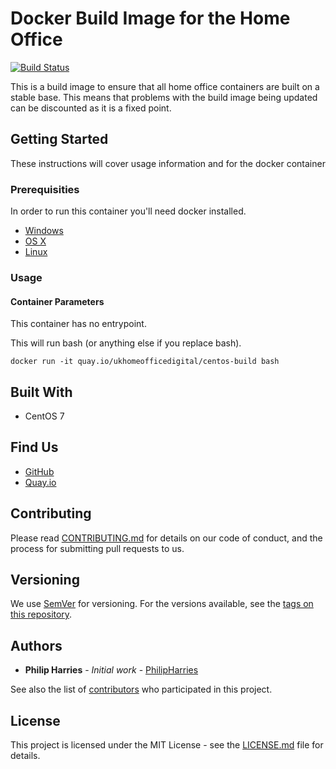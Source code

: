 # Docker Build Image for the Home Office

[![Build Status](https://travis-ci.org/UKHomeOffice/docker-centos-build.svg?branch=master)](https://travis-ci.org/UKHomeOffice/docker-centos-build)

This is a build image to ensure that all home office containers are built on a stable base.  This means that problems with the build image being updated
can be discounted as it is a fixed point.

## Getting Started

These instructions will cover usage information and for the docker container 

### Prerequisities


In order to run this container you'll need docker installed.

* [Windows](https://docs.docker.com/windows/started)
* [OS X](https://docs.docker.com/mac/started/)
* [Linux](https://docs.docker.com/linux/started/)

### Usage

#### Container Parameters

This container has no entrypoint.

This will run bash (or anything else if you replace bash).

```shell
docker run -it quay.io/ukhomeofficedigital/centos-build bash
```

## Built With

* CentOS 7

## Find Us

* [GitHub](https://github.com/UKHomeOffice/docker-centos-build)
* [Quay.io](https://quay.io/repository/ukhomeofficedigital/centos-build)

## Contributing

Please read [CONTRIBUTING.md](CONTRIBUTING.md) for details on our code of conduct, and the process for submitting
pull requests to us.

## Versioning

We use [SemVer](http://semver.org/) for versioning. For the versions available, see the 
[tags on this repository](https://github.com/UKHomeOffice/docker-centos-build/tags). 

## Authors

* **Philip Harries** - *Initial work* - [PhilipHarries](https://github.com/PhilipHarries)

See also the list of [contributors](https://github.com/UKHomeOffice/docker-centos-build/contributors) who 
participated in this project.

## License

This project is licensed under the MIT License - see the [LICENSE.md](LICENSE.md) file for details.
